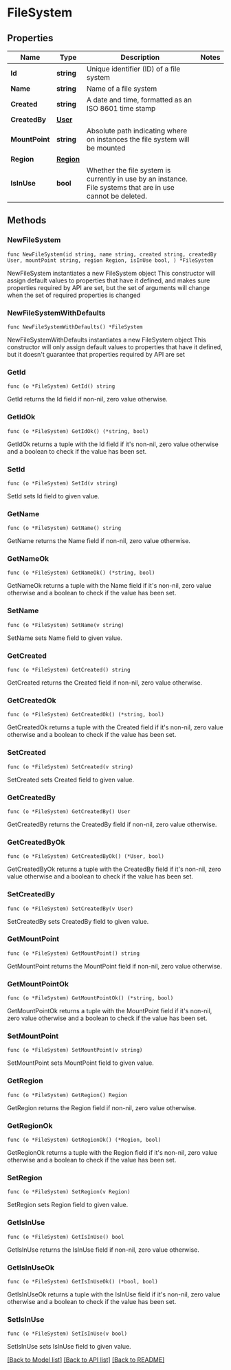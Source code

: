 # FileSystem

## Properties

Name | Type | Description | Notes
------------ | ------------- | ------------- | -------------
**Id** | **string** | Unique identifier (ID) of a file system | 
**Name** | **string** | Name of a file system | 
**Created** | **string** | A date and time, formatted as an ISO 8601 time stamp | 
**CreatedBy** | [**User**](User.md) |  | 
**MountPoint** | **string** | Absolute path indicating where on instances the file system will be mounted | 
**Region** | [**Region**](Region.md) |  | 
**IsInUse** | **bool** | Whether the file system is currently in use by an instance. File systems that are in use cannot be deleted. | 

## Methods

### NewFileSystem

`func NewFileSystem(id string, name string, created string, createdBy User, mountPoint string, region Region, isInUse bool, ) *FileSystem`

NewFileSystem instantiates a new FileSystem object
This constructor will assign default values to properties that have it defined,
and makes sure properties required by API are set, but the set of arguments
will change when the set of required properties is changed

### NewFileSystemWithDefaults

`func NewFileSystemWithDefaults() *FileSystem`

NewFileSystemWithDefaults instantiates a new FileSystem object
This constructor will only assign default values to properties that have it defined,
but it doesn't guarantee that properties required by API are set

### GetId

`func (o *FileSystem) GetId() string`

GetId returns the Id field if non-nil, zero value otherwise.

### GetIdOk

`func (o *FileSystem) GetIdOk() (*string, bool)`

GetIdOk returns a tuple with the Id field if it's non-nil, zero value otherwise
and a boolean to check if the value has been set.

### SetId

`func (o *FileSystem) SetId(v string)`

SetId sets Id field to given value.


### GetName

`func (o *FileSystem) GetName() string`

GetName returns the Name field if non-nil, zero value otherwise.

### GetNameOk

`func (o *FileSystem) GetNameOk() (*string, bool)`

GetNameOk returns a tuple with the Name field if it's non-nil, zero value otherwise
and a boolean to check if the value has been set.

### SetName

`func (o *FileSystem) SetName(v string)`

SetName sets Name field to given value.


### GetCreated

`func (o *FileSystem) GetCreated() string`

GetCreated returns the Created field if non-nil, zero value otherwise.

### GetCreatedOk

`func (o *FileSystem) GetCreatedOk() (*string, bool)`

GetCreatedOk returns a tuple with the Created field if it's non-nil, zero value otherwise
and a boolean to check if the value has been set.

### SetCreated

`func (o *FileSystem) SetCreated(v string)`

SetCreated sets Created field to given value.


### GetCreatedBy

`func (o *FileSystem) GetCreatedBy() User`

GetCreatedBy returns the CreatedBy field if non-nil, zero value otherwise.

### GetCreatedByOk

`func (o *FileSystem) GetCreatedByOk() (*User, bool)`

GetCreatedByOk returns a tuple with the CreatedBy field if it's non-nil, zero value otherwise
and a boolean to check if the value has been set.

### SetCreatedBy

`func (o *FileSystem) SetCreatedBy(v User)`

SetCreatedBy sets CreatedBy field to given value.


### GetMountPoint

`func (o *FileSystem) GetMountPoint() string`

GetMountPoint returns the MountPoint field if non-nil, zero value otherwise.

### GetMountPointOk

`func (o *FileSystem) GetMountPointOk() (*string, bool)`

GetMountPointOk returns a tuple with the MountPoint field if it's non-nil, zero value otherwise
and a boolean to check if the value has been set.

### SetMountPoint

`func (o *FileSystem) SetMountPoint(v string)`

SetMountPoint sets MountPoint field to given value.


### GetRegion

`func (o *FileSystem) GetRegion() Region`

GetRegion returns the Region field if non-nil, zero value otherwise.

### GetRegionOk

`func (o *FileSystem) GetRegionOk() (*Region, bool)`

GetRegionOk returns a tuple with the Region field if it's non-nil, zero value otherwise
and a boolean to check if the value has been set.

### SetRegion

`func (o *FileSystem) SetRegion(v Region)`

SetRegion sets Region field to given value.


### GetIsInUse

`func (o *FileSystem) GetIsInUse() bool`

GetIsInUse returns the IsInUse field if non-nil, zero value otherwise.

### GetIsInUseOk

`func (o *FileSystem) GetIsInUseOk() (*bool, bool)`

GetIsInUseOk returns a tuple with the IsInUse field if it's non-nil, zero value otherwise
and a boolean to check if the value has been set.

### SetIsInUse

`func (o *FileSystem) SetIsInUse(v bool)`

SetIsInUse sets IsInUse field to given value.



[[Back to Model list]](../README.md#documentation-for-models) [[Back to API list]](../README.md#documentation-for-api-endpoints) [[Back to README]](../README.md)


